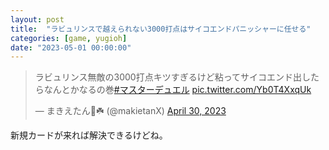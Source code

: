 ```yaml
---
layout: post
title:  "ラビュリンスで越えられない3000打点はサイコエンドパニッシャーに任せる"
categories: [game, yugioh]
date: "2023-05-01 00:00:00"
---
```


<blockquote class="twitter-tweet tw-align-center"><p lang="ja" dir="ltr">ラビュリンス無敵の3000打点キツすぎるけど粘ってサイコエンド出したらなんとかなるの巻<a href="https://twitter.com/hashtag/%E3%83%9E%E3%82%B9%E3%82%BF%E3%83%BC%E3%83%87%E3%83%A5%E3%82%A8%E3%83%AB?src=hash&amp;ref_src=twsrc%5Etfw">#マスターデュエル</a> <a href="https://t.co/Yb0T4XxqUk">pic.twitter.com/Yb0T4XxqUk</a></p>&mdash; まきえたん🥦☘️ (@makietanX) <a href="https://twitter.com/makietanX/status/1652682569916481537?ref_src=twsrc%5Etfw">April 30, 2023</a></blockquote> <script async src="https://platform.twitter.com/widgets.js" charset="utf-8"></script>

新規カードが来れば解決できるけどね。
